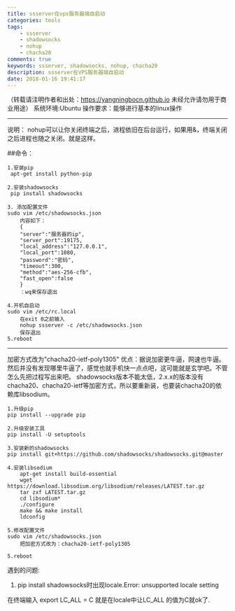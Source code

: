 ```yaml
---
title: ssserver在vps服务器端自启动
categories: tools
tags: 
    - ssserver
    - shadowsocks
    - nohup
    - chacha20
comments: true
keywords: ssserver, shadowsocks, nohup, chacha20
description: ssserver在VPS服务器端自启动
date: 2018-01-16 19:41:17
---
```

（转载请注明作者和出处：https://yangningbocn.github.io 未经允许请勿用于商业用途）
系统环境:Ubuntu
操作要求：能够进行基本的linux操作


----------

说明：
nohup可以让你关闭终端之后，进程依旧在后台运行，如果用&，终端关闭之后进程也随之关闭。就是这样。

##命令：

```
1.安装pip
 apt-get install python-pip
 
2.安装shadowsocks
 pip install shadowsocks

3. 添加配置文件
sudo vim /etc/shadowsocks.json
    内容如下：
    {
    "server":"服务器的ip",
    "server_port":19175,
    "local_address":"127.0.0.1",
    "local_port":1080,
    "password":"密码",
    "timeout":300,
    "method":"aes-256-cfb",
    "fast_open":false
    }
    ：wq来保存退出
	
4.开机自启动
sudo vim /etc/rc.local
    在exit 0之前输入
    nohup ssserver -c /etc/shadowsocks.json
    保存退出
5.reboot

```


----------

加密方式改为"chacha20-ietf-poly1305"
优点：据说加密更牛逼，网速也牛逼。然后并没有发现哪里牛逼了，感觉也就手机快一点点吧，这可能就是玄学吧。不管怎么先把过程写出来吧。
shadowsocks版本不能太低，2.x.x的版本没有chacha20、chacha20-ietf等加密方式，所以要重新装，也要装chacha20的依赖库libsodium。


```
1.升级pip
pip install --upgrade pip

2.升级安装工具
pip install -U setuptools

3.安装新的shadowsocks
pip install git+https://github.com/shadowsocks/shadowsocks.git@master

4.安装libsodium
    apt-get install build-essential
    wget https://download.libsodium.org/libsodium/releases/LATEST.tar.gz
    tar zxf LATEST.tar.gz
    cd libsodium*
    ./configure
    make && make install
    ldconfig

5.修改配置文件
sudo vim /etc/shadowsocks.json
    把加密方式改为：chacha20-ietf-poly1305

5.reboot
```

遇到的问题:
1. pip install shadowsocks时出现locale.Error: unsupported locale setting

在终端输入 
    export LC_ALL = C
就是在locale中让LC_ALL 的值为C就ok了.